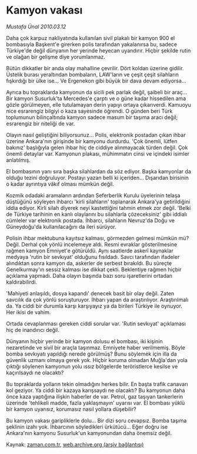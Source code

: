 # Kamyon vakası

*Mustafa Ünal 2010.03.12*

<tr><td class="metin" colspan="2" style="padding-top: 20px; padding-left: 5px; ">Daha çok karpuz nakliyatında kullanılan sivil plakalı bir kamyon 900 el bombasıyla Başkent'e girerken polis tarafından yakalanırsa bu, sadece Türkiye'de değil dünyanın her yerinde heyecan uyandırır. Hiçbir şekilde rutin ve olağan bir gelişme diye yorumlanmaz.</td></tr><tr><td class="metin" colspan="2" style="padding-top: 20px; padding-left: 5px; "><p>Bütün dikkatler bir anda olay mahalline çevrilir. Dört koldan üzerine gidilir. Üstelik burası yeraltından bombaların, LAW'ların ve çeşit çeşit silahların fışkırdığı bir ülke ise... Ve Ergenekon gibi büyük bir dava devam ediyorsa...
<p>Ayrıca bu topraklarda kamyonun da sicili pek parlak değil, şaibeli bir araç... Bir kamyon Susurluk'ta Mercedes'e çarptı ve o güne kadar hissedilen ama gözle görülmeyen, elle tutulamayan derin yapıyı ortaya çıkarıverdi. Kamuoyu nice esrarengiz bilgiyi o kaza sayesinde öğrendi. O günden beri Türk toplumunun bilinçaltında kamyon sadece masum bir taşıma aracı değil; esrarengiz bir niteliği de var. 
<p>Olayın nasıl geliştiğini biliyorsunuz... Polis, elektronik postadan çıkan ihbar üzerine Ankara'nın girişinde bir kamyonu durdurdu. 'Çok önemli, lütfen bakınız' başlığıyla gelen ihbar hiç de ciddiye alınmayacak türden değil. Çok önemli detaylar var. Kamyonun plakası, mühimmatın cinsi ve içindeki isimler anlatılmış.
<p>El bombasının yanı sıra başka silahlardan da söz ediyor. Başka kamyonlar da olduğu tezini doğruluyor. Postayı yazan belli ki içeriden... Dışarıdan birisinin o kadar ayrıntıya vâkıf olması mümkün değil.
<p>Kozmik odadaki aramaların ardından Seferberlik Kurulu üyelerinin telaşa düştüğünü söyleyen ihbarcı 'kirli silahların' toplanarak Ankara'ya getirildiğini iddia ediyor. Kirli silah diyerek neyi kastettiğini tahmin etmek zor değil. 'Belki de Türkiye tarihinin en kanlı olaylarını bu silahlarla çözeceksiniz' gibi iddialı cümleler var elektronik postada. İhbarcı, silahların Nevruz'da Doğu ve Güneydoğu'da kullanılacağını da ileri sürüyor.
<p>Polisin ihbar mektubuna kayıtsız kalması, görmezden gelmesi mümkün mü? Değil. Derhal çok yönlü incelemeye aldı. Resmi evraklar gösterilmesine rağmen kamyon Emniyet'e götürüldü. Aynı saatlerde askerî kaynaklar medyaya 'rutin bir sevkıyat' olduğunu fısıldadı. Savcı tarafından ifadeler alındıktan sonra kamyon da, askerler de serbest bırakıldı. Bu süreçte Genelkurmay'ın sessiz kalması ise dikkat çekti. Beklentiye rağmen hiçbir açıklama yapmadı. Daha olayın başında bazı soru işaretlerini ortadan kaldırabilirdi.
<p>'Mahiyeti anlaşıldı, dosya kapandı' denecek basit bir olay değil. Zaten savcılık da çok yönlü soruşturuyor. İhbarı yapan da araştırılıyor. Araştırılmalı da. Ya ciddi bir durumla karşı karşıyayız ya da birileri Türkiye ile oynuyor. Her ikisi de vahim.
<p>Ortada cevaplanması gereken ciddi sorular var. 'Rutin sevkıyat' açıklaması hiç de inandırıcı değil.
<p>Dünyanın hiçbir yerinde bir kamyon dolusu el bombası, iki kişinin nezaretinde ve sivil bir araçla taşınmaz. Emniyete haber verilmemiş. Böyle bomba sevkıyatı yapıldığı nerede görülmüş? Bunu söylemek için illa da güvenlik uzmanı olmaya gerek yok. Hiçbir koruma olmadan Muğla'dan yola çıktığı söylenen kamyonun yolu ıssız bölgelerde teröristlerce kesilse ve kaçırılsaydı ne olacaktı?
<p>Bu topraklarda yolların tekin olmadığını herkes bilir. En başta trafik canavarı kol geziyor. Ya ciddi bir kazaya karışsaydı ne olacaktı? Bu kamyonun daha önce kaza yaptığına ilişkin haberler de var. Petrol, gaz taşıyan tankerlerin üzerinde 'tehlikeli madde, fazla yaklaşmayın' uyarısı var. El bombası yüklü bir kamyon uyarısız, korumasız nasıl yollara düşebilir?
<p>Bu kamyon vakası garipliklerle dolu... Bir dizi soru cevapsız. Bomba taşıma şeklinin izahı yok. İhbarcının söyledikleri ürkütücü... Eğer doğru ise Ankara'nın kamyonu Susurluk'un kamyonundan daha önemsiz değil.<br/></p></p></p></p></p></p></p></p></p></p></p></td></tr>

Kaynak: [zaman.com.tr](http://zaman.com.tr/yazar.do?yazino=960716), [web.archive.org (arşiv bağlantısı)](http://web.archive.org/web/20100315114143/http://www.zaman.com.tr:80/yazar.do?yazino=960716)
